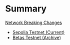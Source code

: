 # Summary

[Network Breaking Changes](./index.md)

- [Sepolia Testnet (Current)](./sepolia-testnet.md)
- [Betas Testnet (Archive)](./betas-testnet.md)
